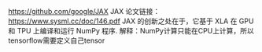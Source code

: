 https://github.com/google/JAX
JAX 论文链接：https://www.sysml.cc/doc/146.pdf
JAX 的创新之处在于，它基于 XLA 在 GPU 和 TPU 上编译和运行 NumPy 程序.
解释：NumPy计算只能在CPU上计算，所以tensorflow需要定义自己tensor
